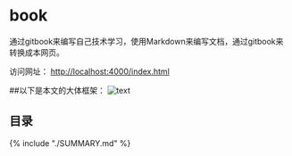 # book
通过gitbook来编写自己技术学习，使用Markdown来编写文档，通过gitbook来转换成本网页。


访问网址： <http://localhost:4000/index.html>

##以下是本文的大体框架：
![text](book/pictures/TXM58F9MV1F83SDT5F_QSQG.jpg)

## 目录
{% include "./SUMMARY.md" %}